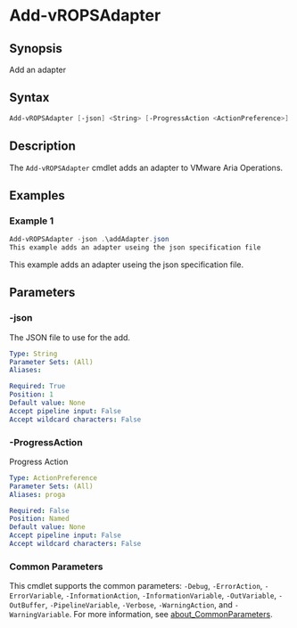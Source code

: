 # Add-vROPSAdapter

## Synopsis

Add an adapter

## Syntax

```powershell
Add-vROPSAdapter [-json] <String> [-ProgressAction <ActionPreference>] [<CommonParameters>]
```

## Description

The `Add-vROPSAdapter` cmdlet adds an adapter to VMware Aria Operations.

## Examples

### Example 1

```powershell
Add-vROPSAdapter -json .\addAdapter.json
This example adds an adapter useing the json specification file
```

This example adds an adapter useing the json specification file.

## Parameters

### -json

The JSON file to use for the add.

```yaml
Type: String
Parameter Sets: (All)
Aliases:

Required: True
Position: 1
Default value: None
Accept pipeline input: False
Accept wildcard characters: False
```

### -ProgressAction

Progress Action

```yaml
Type: ActionPreference
Parameter Sets: (All)
Aliases: proga

Required: False
Position: Named
Default value: None
Accept pipeline input: False
Accept wildcard characters: False
```

### Common Parameters

This cmdlet supports the common parameters: `-Debug`, `-ErrorAction`, `-ErrorVariable`, `-InformationAction`, `-InformationVariable`, `-OutVariable`, `-OutBuffer`, `-PipelineVariable`, `-Verbose`, `-WarningAction`, and `-WarningVariable`. For more information, see [about_CommonParameters](http://go.microsoft.com/fwlink/?LinkID=113216).
